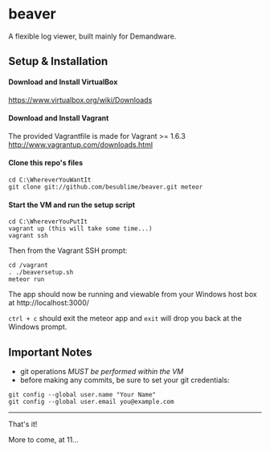 beaver
======
A flexible log viewer, built mainly for Demandware.


Setup & Installation
--------------------

#### Download and Install VirtualBox
https://www.virtualbox.org/wiki/Downloads

#### Download and Install Vagrant
The provided Vagrantfile is made for Vagrant >= 1.6.3
http://www.vagrantup.com/downloads.html

#### Clone this repo's files
```
cd C:\WhereverYouWantIt
git clone git://github.com/besublime/beaver.git meteor
```

#### Start the VM and run the setup script
```
cd C:\WhereverYouPutIt
vagrant up (this will take some time...)
vagrant ssh
```

Then from the Vagrant SSH prompt:
```
cd /vagrant
. ./beaversetup.sh
meteor run
```

The app should now be running and viewable from your Windows host box at http://localhost:3000/

`ctrl + c` should exit the meteor app and `exit` will drop you back at the Windows prompt.

Important Notes
---------------
- git operations *MUST be performed within the VM*
- before making any commits, be sure to set your git credentials:
```
git config --global user.name "Your Name"
git config --global user.email you@example.com
```


---
That's it!

More to come, at 11...